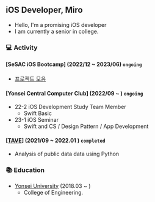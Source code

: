 ## iOS Developer, Miro
- Hello, I'm a promising iOS developer
- I am currently a senior in college.

### 💻 Activity
#### [SeSAC iOS Bootcamp] (2022/12 ~ 2023/06) `ongoing`
- [프로젝트 모음](https://github.com/longlivedrgn/SeSAC-iOS-Projects)
#### [Yonsei Central Computer Club] (2022/09 ~ ) `ongoing`
- 22-2 iOS Development Study Team Member
    - Swift Basic
- 23-1 iOS Seminar 
    - Swift and CS / Design Pattern / App Development
#### [[TAVE](https://tavewave.github.io)] (2021/09 ~ 2022.01 ) `completed`
- Analysis of public data data using Python
### 📚 Education
- [Yonsei University](https://www.yonsei.ac.kr/sc/index.jsp) (2018.03 ~ )
    - College of Engineering.
<!--
**longlivedrgn/longlivedrgn** is a ✨ _special_ ✨ repository because its `README.md` (this file) appears on your GitHub profile.

Here are some ideas to get you started:

- 🔭 I’m currently working on ...
- 🌱 I’m currently learning ...
- 👯 I’m looking to collaborate on ...
- 🤔 I’m looking for help with ...
- 💬 Ask me about ...
- 📫 How to reach me: ...
- 😄 Pronouns: ...
- ⚡ Fun fact: ...
-->
